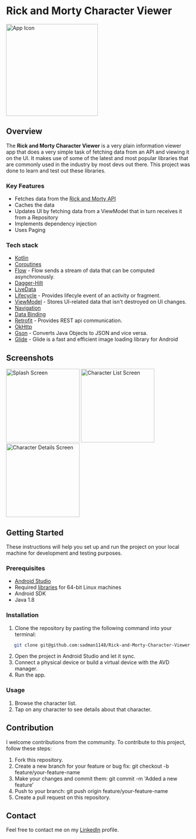 # Rick and Morty Character Viewer
<img src="https://github.com/sadman1148/Rick-and-Morty-Character-Viewer/assets/71433330/f9a0c6c8-e71f-4e2d-9efe-efc496fbff86" width="250" alt="App Icon">

## Overview
The **Rick and Morty Character Viewer** is a very plain information viewer app that does a very simple task of fetching data from an API and viewing it on the UI. It makes use of some of the latest and most popular libraries that are commonly used in the industry by most devs out there. This project was done to learn and test out these libraries.

### Key Features
- Fetches data from the [Rick and Morty API](https://rickandmortyapi.com/)
- Caches the data
- Updates UI by fetching data from a ViewModel that in turn receives it from a Repository
- Implements dependency injection
- Uses Paging

### Tech stack
- [Kotlin](https://kotlinlang.org/)
- [Coroutines](https://github.com/Kotlin/kotlinx.coroutines)
- [Flow](https://kotlin.github.io/kotlinx.coroutines/kotlinx-coroutines-core/kotlinx.coroutines.flow/) - Flow sends a stream of data that can be computed asynchronously.
- [Dagger-Hilt](https://developer.android.com/training/dependency-injection/hilt-android)
- [LiveData](https://developer.android.com/topic/libraries/architecture/livedata)
- [Lifecycle](https://developer.android.com/jetpack/androidx/releases/lifecycle) - Provides lifecyle event of an activity or fragment.
- [ViewModel](https://developer.android.com/topic/libraries/architecture/viewmodel) - Stores UI-related data that isn't destroyed on UI changes.
- [Navigation](https://developer.android.com/guide/navigation/navigation-getting-started)
- [Data Binding](https://developer.android.com/topic/libraries/data-binding)
- [Retrofit](https://github.com/square/retrofit) - Provides REST api communication.
- [OkHttp](http://square.github.io/okhttp/)
- [Gson](https://github.com/google/gson) - Converts Java Objects to JSON and vice versa.
- [Glide](https://github.com/bumptech/glide) - Glide is a fast and efficient image loading library for Android

## Screenshots
<img src="https://github.com/sadman1148/Rick-and-Morty-Character-Viewer/assets/71433330/9c7ab424-9e8c-49e8-9af4-3b80d80076f3" width="200" alt="Splash Screen">
<img src="https://github.com/sadman1148/Rick-and-Morty-Character-Viewer/assets/71433330/6ac2850e-87e4-46f8-94c7-da2d3c516ad1" width="200" alt="Character List Screen">
<img src="https://github.com/sadman1148/Rick-and-Morty-Character-Viewer/assets/71433330/09f8b2c3-b557-4b2c-a52f-140d283593ff" width="200" alt="Character Details Screen">


## Getting Started
These instructions will help you set up and run the project on your local machine for development and testing purposes.

### Prerequisites
- [Android Studio](https://developer.android.com/studio)
- Required [libraries](https://developer.android.com/studio/install#64bit-libs) for 64-bit Linux machines
- Android SDK
- Java 1.8

### Installation
1. Clone the repository by pasting the following command into your terminal:
```bash
   git clone git@github.com:sadman1148/Rick-and-Morty-Character-Viewer.git
```
2. Open the project in Android Studio and let it sync.
3. Connect a physical device or build a virtual device with the AVD manager.
4. Run the app.

### Usage
1. Browse the character list.
2. Tap on any character to see details about that character.


## Contribution
I welcome contributions from the community. To contribute to this project, follow these steps:

1. Fork this repository.
2. Create a new branch for your feature or bug fix: git checkout -b feature/your-feature-name
3. Make your changes and commit them: git commit -m 'Added a new feature'
4. Push to your branch: git push origin feature/your-feature-name
5. Create a pull request on this repository.


## Contact
Feel free to contact me on my [LinkedIn](https://www.linkedin.com/in/sadman-alam-impulse/) profile.
